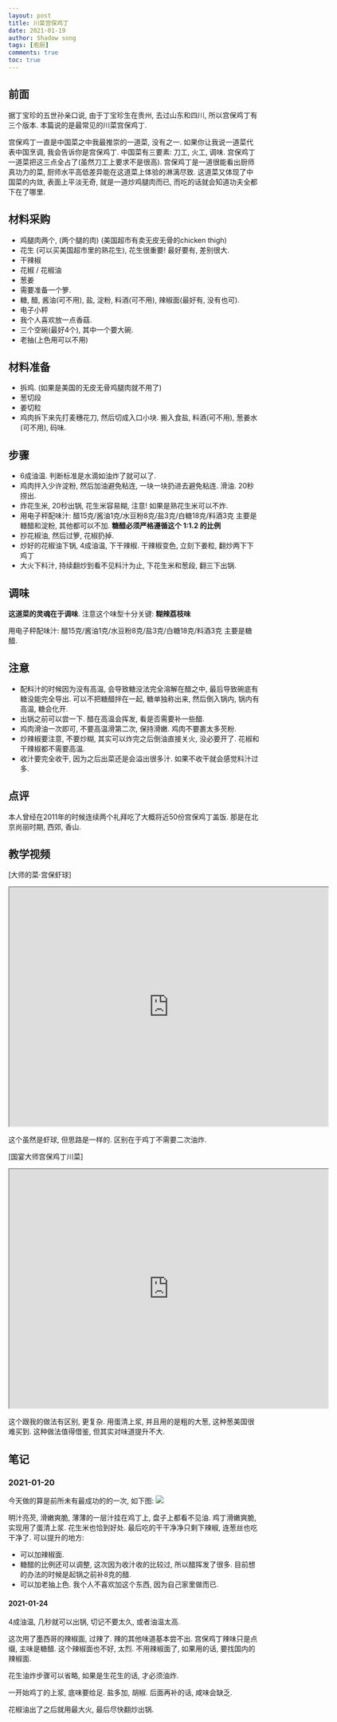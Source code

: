 ```yaml
---
layout: post
title: 川菜宫保鸡丁
date: 2021-01-19
author: Shadow song
tags: [庖厨]
comments: true
toc: true
---
```


## 前面

据丁宝珍的五世孙亲口说, 由于丁宝珍生在贵州, 去过山东和四川, 所以宫保鸡丁有三个版本. 本篇说的是最常见的川菜宫保鸡丁. 

宫保鸡丁一直是中国菜之中我最推崇的一道菜, 没有之一.  如果你让我说一道菜代表中国烹调, 我会告诉你是宫保鸡丁.  中国菜有三要素: 刀工, 火工, 调味. 宫保鸡丁一道菜把这三点全占了(虽然刀工上要求不是很高). 宫保鸡丁是一道很能看出厨师真功力的菜, 厨师水平高低差异能在这道菜上体验的淋漓尽致. 这道菜又体现了中国菜的内敛, 表面上平淡无奇, 就是一道炒鸡腿肉而已, 而吃的话就会知道功夫全都下在了哪里.  

## 材料采购

- 鸡腿肉两个, (两个腿的肉) (美国超市有卖无皮无骨的chicken thigh)
- 花生 (可以买美国超市里的熟花生), 花生很重要! 最好要有, 差别很大.
- 干辣椒
- 花椒 / 花椒油
- 葱姜
- 需要准备一个箩. 
- 糖, 醋, 酱油(可不用), 盐, 淀粉, 料酒(可不用), 辣椒面(最好有, 没有也可). 
- 电子小秤
- 我个人喜欢放一点香菇. 
- 三个空碗(最好4个), 其中一个要大碗. 
- 老抽(上色用可以不用)



## 材料准备

- 拆鸡. (如果是美国的无皮无骨鸡腿肉就不用了)
- 葱切段
- 姜切粒
- 鸡肉拆下来先打麦穗花刀, 然后切成入口小块. 搬入食盐, 料酒(可不用), 葱姜水(可不用), 码味. 


## 步骤

- 6成油温. 判断标准是水滴如油炸了就可以了.  
- 鸡肉拌入少许淀粉, 然后加油避免粘连, 一块一块扔进去避免粘连.  滑油.  20秒捞出. 
- 炸花生米, 20秒出锅, 花生米容易糊, 注意!  如果是熟花生米可以不炸. 
- 用电子秤配味汁: 醋15克/酱油1克/水豆粉8克/盐3克/白糖18克/料酒3克  主要是糖醋和淀粉, 其他都可以不加. **糖醋必须严格遵循这个 1:1.2 的比例**
- 抄花椒油, 然后过箩, 花椒扔掉. 
- 炒好的花椒油下锅, 4成油温, 下干辣椒. 干辣椒变色, 立刻下姜粒, 翻炒两下下鸡丁
- 大火下料汁, 持续翻炒到看不见料汁为止, 下花生米和葱段, 翻三下出锅. 


## 调味

**这道菜的灵魂在于调味**. 注意这个味型十分关键: **糊辣荔枝味**

用电子秤配味汁: 醋15克/酱油1克/水豆粉8克/盐3克/白糖18克/料酒3克  主要是糖醋. 

## 注意

- 配料汁的时候因为没有高温, 会导致糖没法完全溶解在醋之中, 最后导致碗底有糖没能完全导出. 可以不把糖醋拌在一起, 糖单独称出来, 然后倒入锅内, 锅内有高温, 糖会化开. 
- 出锅之前可以尝一下. 醋在高温会挥发, 看是否需要补一些醋. 
- 鸡肉滑油一次即可, 不要高温滑第二次, 保持滑嫩. 鸡肉不要裹太多芡粉. 
- 炒辣椒要注意, 不要炒糊, 其实可以炸完之后倒油直接关火, 没必要开了. 花椒和干辣椒都不需要高温. 
- 收汁要完全收干, 因为之后出菜还是会溢出很多汁. 如果不收干就会感觉料汁过多. 



## 点评

本人曾经在2011年的时候连续两个礼拜吃了大概将近50份宫保鸡丁盖饭. 那是在北京尚丽时期, 西郊, 香山. 


## 教学视频

[大师的菜·宫保虾球]

<iframe src="https://drive.google.com/file/d/1vb4A-NmGugTks55NmHOWWhxOHDTAe9Pq/preview" width="640" height="480"></iframe>

这个虽然是虾球, 但思路是一样的. 区别在于鸡丁不需要二次油炸. 

[国宴大师宫保鸡丁川菜]

<iframe src="https://drive.google.com/file/d/1ftNpJdjbFvLhRJCs6voqrx2vin8eJ47E/preview" width="640" height="480"></iframe>

这个跟我的做法有区别, 更复杂. 用蛋清上浆, 并且用的是粗的大葱, 这种葱美国很难买到.  这种做法值得借鉴, 但其实对味道提升不大. 

## 笔记

### 2021-01-20

今天做的算是前所未有最成功的的一次, 如下图: 
![](https://lh3.googleusercontent.com/pw/ACtC-3dR3qizfPmMnT_rPQ17DY8FCdRu-cJHHZWGAc5IC3mkaE3VonSU8T2suEfY9I-USaV0fPAMpmcjnKN-Uo88qlH7FTOReLxuHcBCG28ulvgrIlq950VeSeF3dIf9-Wmhx6xaSCaxI6TA5ow-_qwrNvj0LA=w1215-h912-no?authuser=0)

明汁亮芡, 滑嫩爽脆, 薄薄的一层汁挂在鸡丁上, 盘子上都看不见油. 鸡丁滑嫩爽脆, 实现用了蛋清上浆. 花生米也恰到好处. 最后吃的干干净净只剩下辣椒, 连葱丝也吃干净了. 可以提升的地方: 

- 可以加辣椒面. 
- 糖醋的比例还可以调整, 这次因为收汁收的比较过, 所以醋挥发了很多. 目前想的办法的时候是起锅之前补8克的醋. 
- 可以加老抽上色. 我个人不喜欢加这个东西, 因为自己家里做而已. 


#### 2021-01-24

4成油温, 几秒就可以出锅, 切记不要太久, 或者油温太高. 

这次用了墨西哥的辣椒面, 过辣了. 辣的其他味道基本尝不出. 宫保鸡丁辣味只是点缀, 主味是糖醋. 这个辣椒面也不好, 太烈. 不用辣椒面了, 如果用的话, 要找国内的辣椒面. 

花生油炸步骤可以省略, 如果是生花生的话, 才必须油炸. 

一开始鸡丁的上浆, 底味要给足. 盐多加, 胡椒. 后面再补的话, 咸味会缺乏. 

花椒油出了之后就用最大火, 最后尽快翻炒出锅. 

